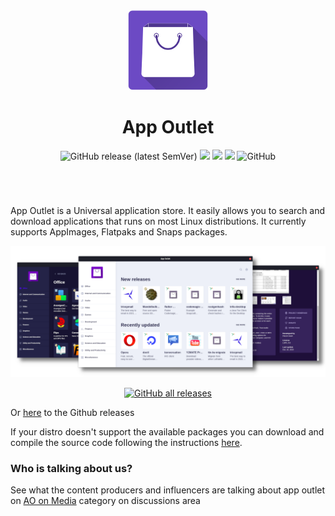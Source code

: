 
<div align="center">
    <img src="src/assets/icon/icon.png" alt="application icon">
    <h1>App Outlet</h1>
    <img alt="GitHub release (latest SemVer)" src="https://img.shields.io/github/v/release/app-outlet/app-outlet">
    <a href="https://codeclimate.com/github/app-outlet/app-outlet/maintainability"><img src="https://api.codeclimate.com/v1/badges/db0cdec8062f2ef3a6b9/maintainability" /></a>
    <a href="https://codeclimate.com/github/app-outlet/app-outlet/test_coverage"><img src="https://api.codeclimate.com/v1/badges/db0cdec8062f2ef3a6b9/test_coverage" /></a>
    <a href="https://github.com/app-outlet/app-outlet/actions/workflows/pipeline.yml"><img src="https://github.com/app-outlet/app-outlet/actions/workflows/pipeline.yml/badge.svg" /></a>
    <img alt="GitHub" src="https://img.shields.io/github/license/app-outlet/app-outlet?style=flat">
    <h1></h1>
    <br>
</div>

App Outlet is a Universal application store. It easily allows you to search and download applications that runs on most
Linux distributions. It currently supports AppImages, Flatpaks and Snaps packages.

![Screenshot](screenshot/screenshots.png)

<div align="center">
    <a href="https://www.pling.com/p/1355468/#files-panel" target="_blank">
        <img alt="GitHub all releases" src="https://img.shields.io/github/downloads/app-outlet/app-outlet/total?label=Download%20App%20Outlet&style=for-the-badge">
    </a>
</div>

Or [here](https://github.com/app-outlet/app-outlet/releases) to the Github releases

If your distro doesn't support the available packages you can download and compile the source code following the instructions [here](CONTRIBUTING.md).

### Who is talking about us?
See what the content producers and influencers are talking about app outlet on [AO on Media](https://github.com/app-outlet/app-outlet/discussions/categories/ao-on-media) category on discussions area

